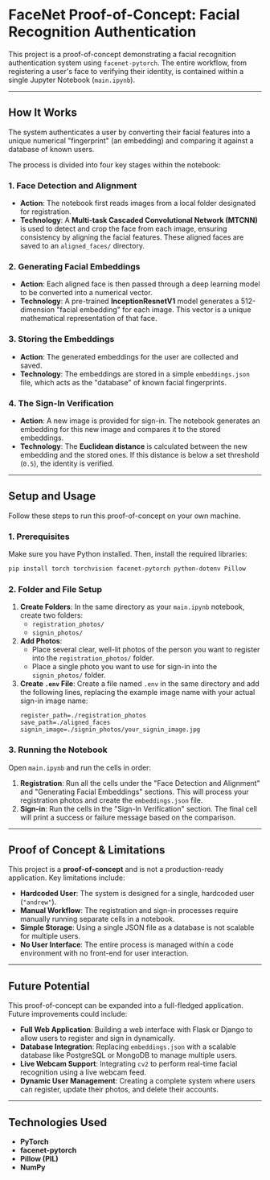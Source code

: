 # FaceNet Proof-of-Concept: Facial Recognition Authentication

This project is a proof-of-concept demonstrating a facial recognition authentication system using `facenet-pytorch`. The entire workflow, from registering a user's face to verifying their identity, is contained within a single Jupyter Notebook (`main.ipynb`).

---

## How It Works

The system authenticates a user by converting their facial features into a unique numerical "fingerprint" (an embedding) and comparing it against a database of known users.

The process is divided into four key stages within the notebook:

### 1. Face Detection and Alignment
* **Action**: The notebook first reads images from a local folder designated for registration.
* **Technology**: A **Multi-task Cascaded Convolutional Network (MTCNN)** is used to detect and crop the face from each image, ensuring consistency by aligning the facial features. These aligned faces are saved to an `aligned_faces/` directory.

### 2. Generating Facial Embeddings
* **Action**: Each aligned face is then passed through a deep learning model to be converted into a numerical vector.
* **Technology**: A pre-trained **InceptionResnetV1** model generates a 512-dimension "facial embedding" for each image. This vector is a unique mathematical representation of that face.

### 3. Storing the Embeddings
* **Action**: The generated embeddings for the user are collected and saved.
* **Technology**: The embeddings are stored in a simple `embeddings.json` file, which acts as the "database" of known facial fingerprints.

### 4. The Sign-In Verification
* **Action**: A new image is provided for sign-in. The notebook generates an embedding for this new image and compares it to the stored embeddings.
* **Technology**: The **Euclidean distance** is calculated between the new embedding and the stored ones. If this distance is below a set threshold (`0.5`), the identity is verified.

---

## Setup and Usage

Follow these steps to run this proof-of-concept on your own machine.

### 1. Prerequisites
Make sure you have Python installed. Then, install the required libraries:
```bash
pip install torch torchvision facenet-pytorch python-dotenv Pillow
```

### 2. Folder and File Setup
1.  **Create Folders**: In the same directory as your `main.ipynb` notebook, create two folders:
    * `registration_photos/`
    * `signin_photos/`
2.  **Add Photos**:
    * Place several clear, well-lit photos of the person you want to register into the `registration_photos/` folder.
    * Place a single photo you want to use for sign-in into the `signin_photos/` folder.
3.  **Create `.env` File**: Create a file named `.env` in the same directory and add the following lines, replacing the example image name with your actual sign-in image name:
    ```
    register_path=./registration_photos
    save_path=./aligned_faces
    signin_image=./signin_photos/your_signin_image.jpg
    ```

### 3. Running the Notebook
Open `main.ipynb` and run the cells in order:

1.  **Registration**: Run all the cells under the "Face Detection and Alignment" and "Generating Facial Embeddings" sections. This will process your registration photos and create the `embeddings.json` file.
2.  **Sign-in**: Run the cells in the "Sign-In Verification" section. The final cell will print a success or failure message based on the comparison.

---

## Proof of Concept & Limitations

This project is a **proof-of-concept** and is not a production-ready application. Key limitations include:

* **Hardcoded User**: The system is designed for a single, hardcoded user (`"andrew"`).
* **Manual Workflow**: The registration and sign-in processes require manually running separate cells in a notebook.
* **Simple Storage**: Using a single JSON file as a database is not scalable for multiple users.
* **No User Interface**: The entire process is managed within a code environment with no front-end for user interaction.

---

## Future Potential

This proof-of-concept can be expanded into a full-fledged application. Future improvements could include:

* **Full Web Application**: Building a web interface with Flask or Django to allow users to register and sign in dynamically.
* **Database Integration**: Replacing `embeddings.json` with a scalable database like PostgreSQL or MongoDB to manage multiple users.
* **Live Webcam Support**: Integrating `cv2` to perform real-time facial recognition using a live webcam feed.
* **Dynamic User Management**: Creating a complete system where users can register, update their photos, and delete their accounts.

---

## Technologies Used

* **PyTorch**
* **facenet-pytorch**
* **Pillow (PIL)**
* **NumPy**

